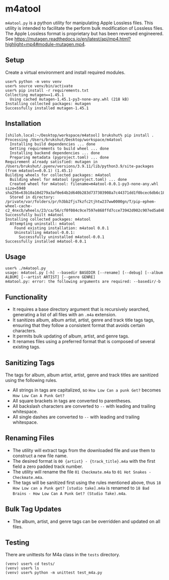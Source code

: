 # m4atool

`m4atool.py` is a python utility for manipulating Apple Lossless files. This utility is intended to facilitate the perform bulk modification of Lossless files. The Apple Lossless format is proprietary but has been reversed engineered. See https://mutagen.readthedocs.io/en/latest/api/mp4.html?highlight=mp4#module-mutagen.mp4.

## Setup

Create a virtual environment and install required modules.
```
user% python -m venv venv
user% source venv/bin/activate
user% pip install -r requirements.txt
Collecting mutagen==1.45.1
  Using cached mutagen-1.45.1-py3-none-any.whl (218 kB)
Installing collected packages: mutagen
Successfully installed mutagen-1.45.1
```

## Installation
```
[shiloh.local:~/Desktop/workspace/m4atool] brukshut% pip install .
Processing /Users/brukshut/Desktop/workspace/m4atool
  Installing build dependencies ... done
  Getting requirements to build wheel ... done
  Installing backend dependencies ... done
  Preparing metadata (pyproject.toml) ... done
Requirement already satisfied: mutagen in /Users/brukshut/.pyenv/versions/3.9.11/lib/python3.9/site-packages (from m4atool==0.0.1) (1.45.1)
Building wheels for collected packages: m4atool
  Building wheel for m4atool (pyproject.toml) ... done
  Created wheel for m4atool: filename=m4atool-0.0.1-py3-none-any.whl size=5940 sha256=63b10a10d279a3af0e64b2d640b283d737303908a7c44371dd1f0bcec6db6c18
  Stored in directory: /private/var/folders/pr/h3bb2fjs7kzfc2tjhtw237ww0000gn/T/pip-ephem-wheel-cache-c2_4nxcb/wheels/23/ca/56/cf0f084c9ce7597e868ffd7cce73942d902c907ed5a84bcd83
Successfully built m4atool
Installing collected packages: m4atool
  Attempting uninstall: m4atool
    Found existing installation: m4atool 0.0.1
    Uninstalling m4atool-0.0.1:
      Successfully uninstalled m4atool-0.0.1
Successfully installed m4atool-0.0.1
```

## Usage
```
user% ./m4atool.py
usage: m4atool.py [-h] --basedir BASEDIR [--rename] [--debug] [--album ALBUM] [--artist ARTIST] [--genre GENRE]
m4atool.py: error: the following arguments are required: --basedir/-b
```
## Functionality

- It requires a base directory argument that is recursively searched, generating a list of all files with an `.m4a` extension.
- It sanitizes album, album artist, artist, genre and track title tags tags, ensuring that they follow a consistent format that avoids certain characters.
- It permits bulk updating of album, artist, and genre tags.
- It renames files using a preferred format that is composed of several existing tags.

## Sanitizing Tags

The tags for album, album artist, artist, genre and track titles are sanitized using the following rules.

- All strings in tags are capitalized, so `How Low Can a punk Get?` becomes `How Low Can A Punk Get?`
- All square brackets in tags are converted to parentheses.
- All backslash characters are converted to ` -- ` with leading and trailing whitespace.
- All single dashes are converted to ` -- ` with leading and trailing whitespace.

## Renaming Files

- The utility will extract tags from the downloaded file and use them to construct a new file name.
- The desired format is `00 {artist} - {track_title}.m4a` with the first field a zero padded track number.
- The utility will rename the file `01 Checkmate.m4a` to `01 Hot Snakes - Checkmate.m4a`.
- The tags will be sanitized first using the rules mentioned above, thus `18 How Low can a Punk get? [studio take].m4a` is renamed to `18 Bad Brains - How Low Can A Punk Get? (Studio Take).m4a`.

## Bulk Tag Updates

- The album, artist, and genre tags can be overridden and updated on all files.

## Testing

There are unittests for M4a class in the `tests` directory.
```
(venv) user% cd tests/
(venv) user% ls
(venv) user% python -m unittest test_m4a.py
```
